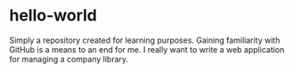 # hello-world
Simply a repository created for learning purposes.
Gaining familiarity with GitHub is a means to an end for me. I really want to write a web application for managing a company library.
